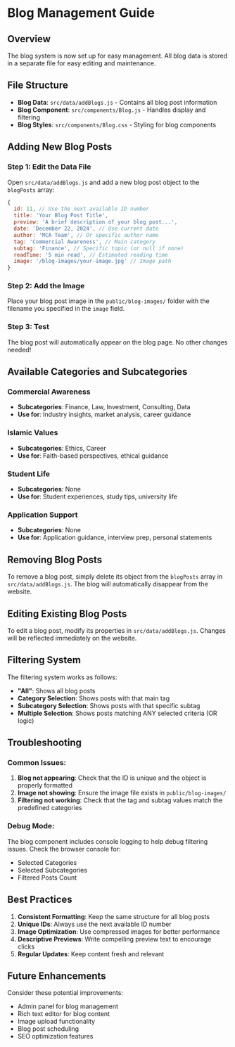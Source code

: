 # Blog Management Guide

## Overview
The blog system is now set up for easy management. All blog data is stored in a separate file for easy editing and maintenance.

## File Structure
- **Blog Data**: `src/data/addBlogs.js` - Contains all blog post information
- **Blog Component**: `src/components/Blog.js` - Handles display and filtering
- **Blog Styles**: `src/components/Blog.css` - Styling for blog components

## Adding New Blog Posts

### Step 1: Edit the Data File
Open `src/data/addBlogs.js` and add a new blog post object to the `blogPosts` array:

```javascript
{
  id: 11, // Use the next available ID number
  title: 'Your Blog Post Title',
  preview: 'A brief description of your blog post...',
  date: 'December 22, 2024', // Use current date
  author: 'MCA Team', // Or specific author name
  tag: 'Commercial Awareness', // Main category
  subtag: 'Finance', // Specific topic (or null if none)
  readTime: '5 min read', // Estimated reading time
  image: '/blog-images/your-image.jpg' // Image path
}
```

### Step 2: Add the Image
Place your blog post image in the `public/blog-images/` folder with the filename you specified in the `image` field.

### Step 3: Test
The blog post will automatically appear on the blog page. No other changes needed!

## Available Categories and Subcategories

### Commercial Awareness
- **Subcategories**: Finance, Law, Investment, Consulting, Data
- **Use for**: Industry insights, market analysis, career guidance

### Islamic Values
- **Subcategories**: Ethics, Career
- **Use for**: Faith-based perspectives, ethical guidance

### Student Life
- **Subcategories**: None
- **Use for**: Student experiences, study tips, university life

### Application Support
- **Subcategories**: None
- **Use for**: Application guidance, interview prep, personal statements

## Removing Blog Posts

To remove a blog post, simply delete its object from the `blogPosts` array in `src/data/addBlogs.js`. The blog will automatically disappear from the website.

## Editing Existing Blog Posts

To edit a blog post, modify its properties in `src/data/addBlogs.js`. Changes will be reflected immediately on the website.

## Filtering System

The filtering system works as follows:
- **"All"**: Shows all blog posts
- **Category Selection**: Shows posts with that main tag
- **Subcategory Selection**: Shows posts with that specific subtag
- **Multiple Selection**: Shows posts matching ANY selected criteria (OR logic)

## Troubleshooting

### Common Issues:
1. **Blog not appearing**: Check that the ID is unique and the object is properly formatted
2. **Image not showing**: Ensure the image file exists in `public/blog-images/`
3. **Filtering not working**: Check that the tag and subtag values match the predefined categories

### Debug Mode:
The blog component includes console logging to help debug filtering issues. Check the browser console for:
- Selected Categories
- Selected Subcategories  
- Filtered Posts Count

## Best Practices

1. **Consistent Formatting**: Keep the same structure for all blog posts
2. **Unique IDs**: Always use the next available ID number
3. **Image Optimization**: Use compressed images for better performance
4. **Descriptive Previews**: Write compelling preview text to encourage clicks
5. **Regular Updates**: Keep content fresh and relevant

## Future Enhancements

Consider these potential improvements:
- Admin panel for blog management
- Rich text editor for blog content
- Image upload functionality
- Blog post scheduling
- SEO optimization features

